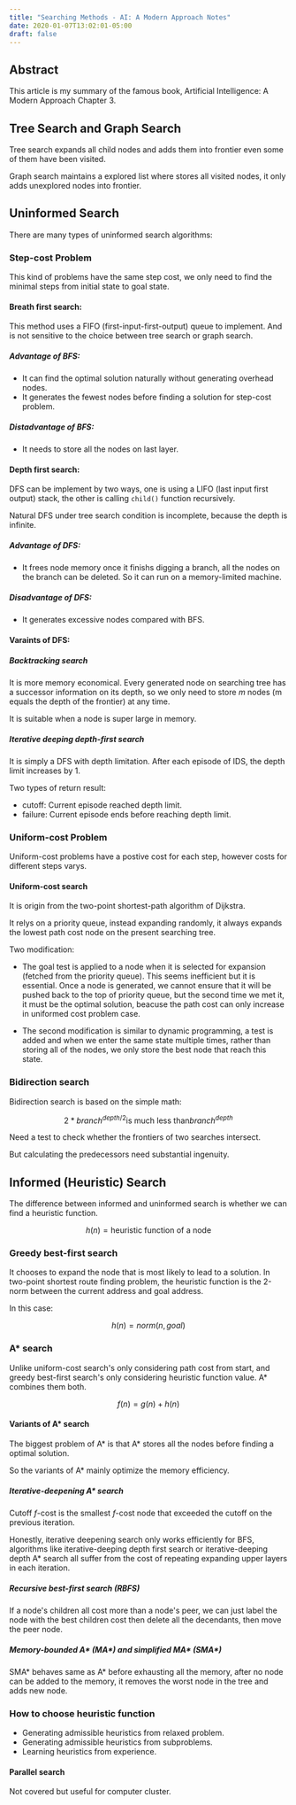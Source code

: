 ```yaml
---
title: "Searching Methods - AI: A Modern Approach Notes"
date: 2020-01-07T13:02:01-05:00
draft: false
---
```


## Abstract

This article is my summary of the famous book, Artificial Intelligence: A Modern Approach Chapter 3.

## Tree Search and Graph Search

Tree search expands all child nodes and adds them into frontier even some of them have been visited.

Graph search maintains a explored list where stores all visited nodes, it only adds unexplored nodes into frontier.

## Uninformed Search

There are many types of uninformed search algorithms:

### Step-cost Problem

This kind of problems have the same step cost, we only need to find the minimal steps from initial state to goal state.

#### Breath first search: 

This method uses a FIFO (first-input-first-output) queue to implement. And is not sensitive to the choice between tree search or graph search.

##### Advantage of BFS:

* It can find the optimal solution naturally without generating overhead nodes.
* It generates the fewest nodes before finding a solution for step-cost problem.

##### Distadvantage of BFS:

* It needs to store all the nodes on last layer.
 
#### Depth first search:

DFS can be implement by two ways, one is using a LIFO (last input first output) stack, the other is calling `child()` function recursively.

Natural DFS under tree search condition is incomplete, because the depth is infinite.

##### Advantage of DFS:

* It frees node memory once it finishs digging a branch, all the nodes on the branch can be deleted. So it can run on a memory-limited machine.

##### Disadvantage of DFS:

* It generates excessive nodes compared with BFS.

#### Varaints of DFS:

##### Backtracking search

It is more memory economical. Every generated node on searching tree has a successor information on its depth, so we only need to store *m* nodes (m equals the depth of the frontier) at any time.

It is suitable when a node is super large in memory.

##### Iterative deeping depth-first search

It is simply a DFS with depth limitation. After each episode of IDS, the depth limit increases by 1.

Two types of return result: 

* cutoff: Current episode reached depth limit.
* failure: Current episode ends before reaching depth limit.


### Uniform-cost Problem

Uniform-cost problems have a postive cost for each step, however costs for different steps varys.

#### Uniform-cost search

It is origin from the two-point shortest-path algorithm of Dijkstra.

It relys on a priority queue, instead expanding randomly, it always expands the lowest path cost node on the present searching tree.

Two modification:

* The goal test is applied to a node when it is selected for expansion (fetched from the priority queue). This seems inefficient but it is essential. Once a node is generated, we cannot ensure that it will be pushed back to the top of priority queue, but the second time we met it, it must be the optimal solution, beacuse the path cost can only increase in uniformed cost problem case.

* The second modification is similar to dynamic programming, a test is added and when we enter the same state multiple times, rather than storing all of the nodes, we only store the best node that reach this state. 

### Bidirection search

Bidirection search is based on the simple math:

$$2\ast branch^{depth/2} \text{is much less than} branch^{depth}$$

Need a test to check whether the frontiers of two searches intersect.

But calculating the predecessors need substantial ingenuity.

## Informed (Heuristic) Search

The difference between informed and uninformed search is whether we can find a heuristic function.

$$h(n)=\text{heuristic function of a node}$$

### Greedy best-first search

It chooses to expand the node that is most likely to lead to a solution. In two-point shortest route finding problem, the heuristic function is the 2-norm between the current address and goal address.

In this case:

$$h(n)=norm(n,goal)$$

### A\* search

Unlike uniform-cost search's only considering path cost from start, and greedy best-first search's only considering heuristic function value. A\* combines them both.

$$f(n)=g(n)+h(n)$$

#### Variants of A\* search

The biggest problem of A\* is that A\* stores all the nodes before finding a optimal solution.

So the variants of A\* mainly optimize the memory efficiency.

##### Iterative-deepening A\* search

Cutoff *f*-cost is the smallest *f*-cost node that exceeded the cutoff on the previous iteration.

Honestly, iterative deepening search only works efficiently for BFS, algorithms like iterative-deeping depth first search or iterative-deeping depth A\* search all suffer from the cost of repeating expanding upper layers in each iteration.

##### Recursive best-first search (RBFS)

If a node's children all cost more than a node's peer, we can just label the node with the best children cost then delete all the decendants, then move the peer node.

##### Memory-bounded A\* (MA\*) and simplified MA\* (SMA\*)

SMA\* behaves same as A\* before exhausting all the memory, after no node can be added to the memory, it removes the worst node in the tree and adds new node.

### How to choose heuristic function

* Generating admissible heuristics from relaxed problem.
* Generating admissible heuristics from subproblems.
* Learning heuristics from experience.

#### Parallel search

Not covered but useful for computer cluster.
